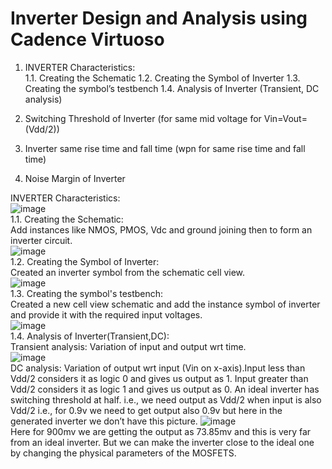 # Inverter Design and Analysis using Cadence Virtuoso
1. INVERTER Characteristics: <br/>
1.1. Creating the Schematic
1.2. Creating the Symbol of Inverter
1.3. Creating the symbol’s testbench
1.4. Analysis of Inverter (Transient, DC analysis)

2. Switching Threshold of Inverter (for same mid voltage for Vin=Vout=(Vdd/2))
3. Inverter same rise time and fall time (wpn for same rise time and fall time)
4. Noise Margin of Inverter

 INVERTER Characteristics:<br/>
   ![image](https://github.com/user-attachments/assets/d0a8ce0d-4a01-4a99-8040-654a0348797c) <br/>
   1.1. Creating the Schematic:<br/>
   Add instances like NMOS, PMOS, Vdc and ground joining then to form an inverter circuit.<br/>
   ![image](https://github.com/user-attachments/assets/8a2ee157-c582-4586-b1c3-5189db9f5c14) <br/>
   1.2. Creating the Symbol of Inverter:<br/>
   Created an inverter symbol from the schematic cell view.<br/>
   ![image](https://github.com/user-attachments/assets/70cd06d2-2fb1-4b5a-8705-92a8ade75cf0) <br/>
   1.3. Creating the symbol's testbench:<br/>
   Created a new cell view schematic and add the instance symbol of inverter and provide it with the required input voltages.<br/>
   ![image](https://github.com/user-attachments/assets/d084477b-3da7-492c-b201-c0db268ac73c) <br/>
   1.4. Analysis of Inverter(Transient,DC):<br/>
   Transient analysis: Variation of input and output wrt time.<br/>
   ![image](https://github.com/user-attachments/assets/4685a510-b2a1-4f47-b0c2-2b9ce0f3744d) <br/>
   DC analysis: Variation of output wrt input (Vin on x-axis).Input less than Vdd/2 considers it as logic 0 and gives us output as 1. Input greater than Vdd/2 considers it as logic 1 and gives us output as 0. An ideal inverter has switching threshold at half. i.e., we need output as Vdd/2 when input is also Vdd/2 i.e., for 0.9v we need to get output also 0.9v but here in the generated inverter we don’t have this picture.
   ![image](https://github.com/user-attachments/assets/ba1edd61-6fcf-49d2-a9cf-4de2e3f4ef24) <br/>
   Here for 900mv we are getting the output as 73.85mv and this is very far from an ideal inverter. But we can make the inverter close to the ideal one by changing the physical parameters of the MOSFETS.


   
   

   
   
   
   

   
